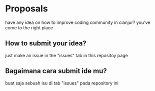 # Proposals
have any idea on how to improve coding community in cianjur? you've come to the right place

## How to submit your idea?
just make an issue in the "issues" tab in this repositoy page

## Bagaimana cara submit ide mu?
buat saja sebuah isu di tab "issues" pada repository ini
